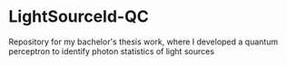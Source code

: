 # LightSourceId-QC
Repository for my bachelor's thesis work, where I developed a quantum perceptron to identify photon statistics of light sources 

